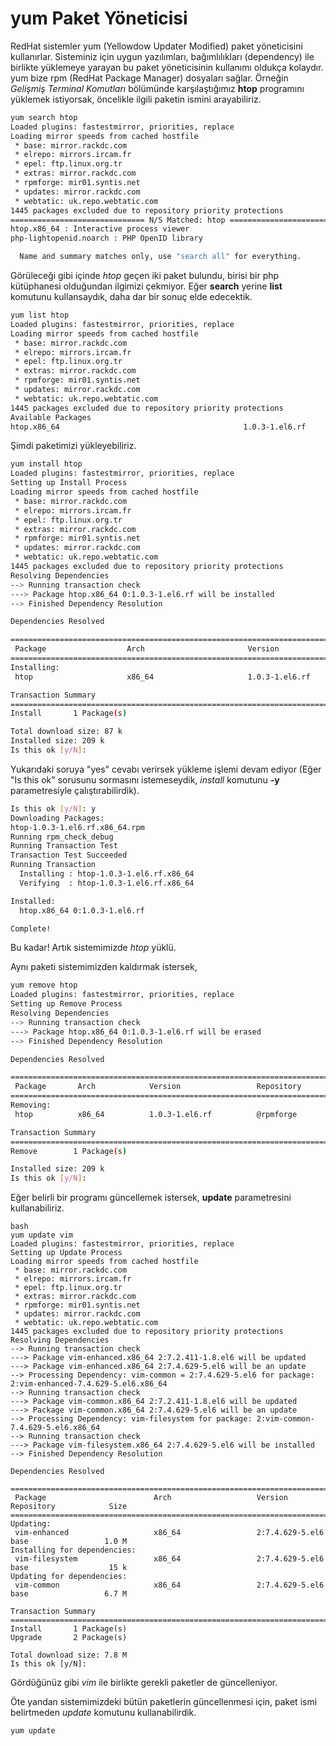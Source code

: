 # yum Paket Yöneticisi

RedHat sistemler yum (Yellowdow Updater Modified) paket yöneticisini kullanırlar. Sisteminiz için uygun yazılımları, bağımlılıkları (dependency) ile birlikte yüklemeye yarayan bu paket yöneticisinin kullanımı oldukça kolaydır. yum bize rpm (RedHat Package Manager) dosyaları sağlar. Örneğin *Gelişmiş Terminal Komutları* bölümünde karşılaştığımız **htop** programını yüklemek istiyorsak, öncelikle ilgili paketin ismini arayabiliriz.

```bash
yum search htop
Loaded plugins: fastestmirror, priorities, replace
Loading mirror speeds from cached hostfile
 * base: mirror.rackdc.com
 * elrepo: mirrors.ircam.fr
 * epel: ftp.linux.org.tr
 * extras: mirror.rackdc.com
 * rpmforge: mir01.syntis.net
 * updates: mirror.rackdc.com
 * webtatic: uk.repo.webtatic.com
1445 packages excluded due to repository priority protections
============================== N/S Matched: htop ===============================
htop.x86_64 : Interactive process viewer
php-lightopenid.noarch : PHP OpenID library

  Name and summary matches only, use "search all" for everything.
```
Görüleceği gibi içinde *htop* geçen iki paket bulundu, birisi bir php kütüphanesi olduğundan ilgimizi çekmiyor. Eğer **search** yerine **list** komutunu kullansaydık, daha dar bir sonuç elde edecektik.

```bash
yum list htop
Loaded plugins: fastestmirror, priorities, replace
Loading mirror speeds from cached hostfile
 * base: mirror.rackdc.com
 * elrepo: mirrors.ircam.fr
 * epel: ftp.linux.org.tr
 * extras: mirror.rackdc.com
 * rpmforge: mir01.syntis.net
 * updates: mirror.rackdc.com
 * webtatic: uk.repo.webtatic.com
1445 packages excluded due to repository priority protections
Available Packages
htop.x86_64                                         1.0.3-1.el6.rf                                         rpmforge
```

Şimdi paketimizi yükleyebiliriz.

```bash
yum install htop
Loaded plugins: fastestmirror, priorities, replace
Setting up Install Process
Loading mirror speeds from cached hostfile
 * base: mirror.rackdc.com
 * elrepo: mirrors.ircam.fr
 * epel: ftp.linux.org.tr
 * extras: mirror.rackdc.com
 * rpmforge: mir01.syntis.net
 * updates: mirror.rackdc.com
 * webtatic: uk.repo.webtatic.com
1445 packages excluded due to repository priority protections
Resolving Dependencies
--> Running transaction check
---> Package htop.x86_64 0:1.0.3-1.el6.rf will be installed
--> Finished Dependency Resolution

Dependencies Resolved

============================================================================================================================
 Package                  Arch                       Version                             Repository                    Size
============================================================================================================================
Installing:
 htop                     x86_64                     1.0.3-1.el6.rf                      rpmforge                      87 k

Transaction Summary
============================================================================================================================
Install       1 Package(s)

Total download size: 87 k
Installed size: 209 k
Is this ok [y/N]: 
```

Yukarıdaki soruya "yes" cevabı verirsek yükleme işlemi devam ediyor (Eğer "Is this ok" sorusunu sormasını istemeseydik, *install* komutunu **-y** parametresiyle çalıştırabilirdik).

```bash
Is this ok [y/N]: y
Downloading Packages:
htop-1.0.3-1.el6.rf.x86_64.rpm                                                                       |  87 kB     00:00     
Running rpm_check_debug
Running Transaction Test
Transaction Test Succeeded
Running Transaction
  Installing : htop-1.0.3-1.el6.rf.x86_64                                                                               1/1 
  Verifying  : htop-1.0.3-1.el6.rf.x86_64                                                                               1/1 

Installed:
  htop.x86_64 0:1.0.3-1.el6.rf                                                                                              

Complete!
```

Bu kadar! Artık sistemimizde *htop* yüklü.

Aynı paketi sistemimizden kaldırmak istersek,

```bash
yum remove htop
Loaded plugins: fastestmirror, priorities, replace
Setting up Remove Process
Resolving Dependencies
--> Running transaction check
---> Package htop.x86_64 0:1.0.3-1.el6.rf will be erased
--> Finished Dependency Resolution

Dependencies Resolved

================================================================================
 Package       Arch            Version                 Repository          Size
================================================================================
Removing:
 htop          x86_64          1.0.3-1.el6.rf          @rpmforge          209 k

Transaction Summary
================================================================================
Remove        1 Package(s)

Installed size: 209 k
Is this ok [y/N]:
```

Eğer belirli bir programı güncellemek istersek, **update** parametresini kullanabiliriz.

```
bash
yum update vim
Loaded plugins: fastestmirror, priorities, replace
Setting up Update Process
Loading mirror speeds from cached hostfile
 * base: mirror.rackdc.com
 * elrepo: mirrors.ircam.fr
 * epel: ftp.linux.org.tr
 * extras: mirror.rackdc.com
 * rpmforge: mir01.syntis.net
 * updates: mirror.rackdc.com
 * webtatic: uk.repo.webtatic.com
1445 packages excluded due to repository priority protections
Resolving Dependencies
--> Running transaction check
---> Package vim-enhanced.x86_64 2:7.2.411-1.8.el6 will be updated
---> Package vim-enhanced.x86_64 2:7.4.629-5.el6 will be an update
--> Processing Dependency: vim-common = 2:7.4.629-5.el6 for package: 2:vim-enhanced-7.4.629-5.el6.x86_64
--> Running transaction check
---> Package vim-common.x86_64 2:7.2.411-1.8.el6 will be updated
---> Package vim-common.x86_64 2:7.4.629-5.el6 will be an update
--> Processing Dependency: vim-filesystem for package: 2:vim-common-7.4.629-5.el6.x86_64
--> Running transaction check
---> Package vim-filesystem.x86_64 2:7.4.629-5.el6 will be installed
--> Finished Dependency Resolution

Dependencies Resolved

===================================================================================================================
 Package                        Arch                   Version                          Repository            Size
===================================================================================================================
Updating:
 vim-enhanced                   x86_64                 2:7.4.629-5.el6                  base                 1.0 M
Installing for dependencies:
 vim-filesystem                 x86_64                 2:7.4.629-5.el6                  base                  15 k
Updating for dependencies:
 vim-common                     x86_64                 2:7.4.629-5.el6                  base                 6.7 M

Transaction Summary
===================================================================================================================
Install       1 Package(s)
Upgrade       2 Package(s)

Total download size: 7.8 M
Is this ok [y/N]:
```

Gördüğünüz gibi *vim* ile birlikte gerekli paketler de güncelleniyor.

Öte yandan sistemimizdeki bütün paketlerin güncellenmesi için, paket ismi belirtmeden *update* komutunu kullanabilirdik.

```bash
yum update
```

